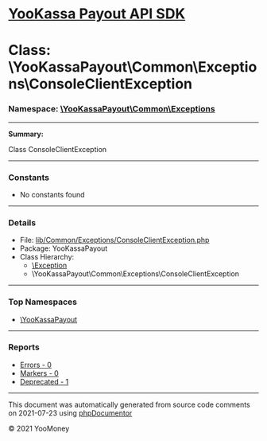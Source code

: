 # [YooKassa Payout API SDK](../home.md)

# Class: \YooKassaPayout\Common\Exceptions\ConsoleClientException
### Namespace: [\YooKassaPayout\Common\Exceptions](../namespaces/yookassapayout-common-exceptions.md)
---
**Summary:**

Class ConsoleClientException

---
### Constants
* No constants found
---
### Details
* File: [lib/Common/Exceptions/ConsoleClientException.php](../../lib/Common/Exceptions/ConsoleClientException.php)
* Package: YooKassaPayout
* Class Hierarchy: 
  * [\Exception](\Exception)
  * \YooKassaPayout\Common\Exceptions\ConsoleClientException


---

### Top Namespaces

* [\YooKassaPayout](../namespaces/yookassapayout.md)

---

### Reports
* [Errors - 0](../reports/errors.md)
* [Markers - 0](../reports/markers.md)
* [Deprecated - 1](../reports/deprecated.md)

---

This document was automatically generated from source code comments on 2021-07-23 using [phpDocumentor](http://www.phpdoc.org/)

&copy; 2021 YooMoney